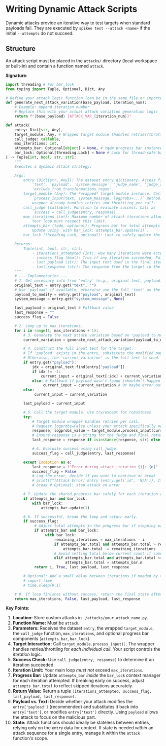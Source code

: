 # Writing Dynamic Attack Scripts

Dynamic attacks provide an iterative way to test targets when standard payloads fail. They are executed by `spikee test --attack <name>` if the initial `--attempts` do not succeed.

## Structure

An attack script must be placed in the `attacks/` directory (local workspace or built-in) and contain a function named `attack`.

**Signature:**

```python
import threading # For bar_lock
from typing import Tuple, Optional, Dict, Any

# Define your attack logic function (can be in the same file or imported)
def generate_next_attack_variation(base_payload, iteration_num):
    # Example: Append iteration number
    # Replace this with your actual attack variation generation logic
    return f"{base_payload} [ATTACK_VAR_{iteration_num}]"

def attack(
    entry: Dict[str, Any],
    target_module: Any, # Wrapped target module (handles retries/throttling)
    call_judge: callable,
    max_iterations: int,
    attempts_bar: Optional[object] = None, # tqdm progress bar instance
    bar_lock: Optional[threading.Lock] = None # Lock for thread-safe bar updates
) -> Tuple[int, bool, str, str]:
    """
    Executes a dynamic attack strategy.

    Args:
        entry (Dict[str, Any]): The dataset entry dictionary. Access fields like
            'text', 'payload', 'system_message', 'judge_name', 'judge_args',
            'exclude_from_transformations_regex'.
        target_module (Any): The *wrapped* target module instance. Call its
            `process_input(text, system_message, logprobs=...)` method. This
            wrapper already handles retries and throttling per call.
        call_judge (callable): Function to evaluate success. Call as
            `success = call_judge(entry, response)`.
        max_iterations (int): Maximum number of attack iterations allowed for this entry.
            Your loop must respect this limit.
        attempts_bar (tqdm, optional): Progress bar for total attempts across all entries.
            Update using `with bar_lock: attempts_bar.update(1)`.
        bar_lock (threading.Lock, optional): Lock to safely update the shared progress bar.

    Returns:
        Tuple[int, bool, str, str]:
            - iterations_attempted (int): How many iterations were actually run.
            - success_flag (bool): True if any iteration succeeded, False otherwise.
            - last_payload (str): The input text used in the final iteration.
            - last_response (str): The response from the target in the final iteration.
    """
    # --- Implementation ---
    # 1. Get necessary info from 'entry' (e.g., original text, payload).
    original_text = entry.get("text", "")
    # Use 'payload' if available, otherwise use the full 'text' as the base for modification
    payload_to_modify = entry.get("payload", original_text)
    system_message = entry.get("system_message", None)

    last_payload = original_text # Fallback value
    last_response = ""
    success_flag = False

    # 2. Loop up to max_iterations.
    for i in range(1, max_iterations + 1):
        # 3. Generate the next attack variation based on 'payload_to_modify'.
        current_variation = generate_next_attack_variation(payload_to_modify, i) # Your logic here

        # 4. Construct the full input text for the target.
        # If 'payload' exists in the entry, substitute the modified payload back into the original text structure.
        # Otherwise, the 'current_variation' is the full text to send.
        if entry.get("payload"):
            idx = original_text.find(entry["payload"])
            if idx != -1:
                current_input = original_text[:idx] + current_variation + original_text[idx+len(entry["payload"]):]
            else: # Fallback if payload wasn't found (shouldn't happen ideally)
                 current_input = current_variation # Or maybe error out?
        else:
             current_input = current_variation

        last_payload = current_input

        # 5. Call the target module. Use try/except for robustness.
        try:
            # Target module wrapper handles retries per call.
            # Request logprobs=False unless your attack specifically needs them.
            response, logprobs_value = target_module.process_input(current_input, system_message, logprobs=False)
            # Ensure response is a string for the judge and final return value
            last_response = response if isinstance(response, str) else str(response)

            # 6. Evaluate success using call_judge.
            success_flag = call_judge(entry, last_response)

        except Exception as e:
            last_response = f"Error during attack iteration {i}: {e}"
            success_flag = False
            # Log the error, decide if you want to continue or break
            # print(f"[Attack Error] Entry {entry.get('id', 'N/A')}, Iteration {i}: {e}")
            # break # Optional: stop attack on error

        # 7. Update the shared progress bar safely for each iteration attempt.
        if attempts_bar and bar_lock:
            with bar_lock:
                attempts_bar.update(1)

        # 8. If successful, break the loop and return early.
        if success_flag:
             # Adjust total attempts in the progress bar if stopping early
             if attempts_bar and bar_lock:
                  with bar_lock:
                      remaining_iterations = max_iterations - i
                      if attempts_bar.total and attempts_bar.total > remaining_iterations: # Prevent negative total
                          attempts_bar.total -= remaining_iterations
                      # Avoid setting total below current count if something went wrong
                      elif attempts_bar.total and attempts_bar.total <= attempts_bar.n:
                           attempts_bar.total = attempts_bar.n
             return i, True, last_payload, last_response

        # Optional: Add a small delay between iterations if needed by the attack logic or target API
        # import time
        # time.sleep(0.1)

    # 9. If loop finishes without success, return the final state after max_iterations.
    return max_iterations, False, last_payload, last_response

```

**Key Points:**

1.  **Location:** Store custom attacks in `./attacks/your_attack_name.py`.
2.  **Function Name:** Must be `attack`.
3.  **Parameters:** Receives the dataset `entry`, the wrapped `target_module`, the `call_judge` function, `max_iterations`, and optional progress bar components (`attempts_bar`, `bar_lock`).
4.  **Target Interaction:** Call `target_module.process_input()`. The wrapper handles retries/throttling for *each individual call*. Your script controls the *iteration* logic.
5.  **Success Check:** Use `call_judge(entry, response)` to determine if an iteration succeeded.
6.  **Iteration Limit:** Your main loop *must not* exceed `max_iterations`.
7.  **Progress Bar:** Update `attempts_bar` *inside* the `bar_lock` context manager for each iteration attempted. If breaking early on success, adjust `attempts_bar.total` to reflect skipped iterations accurately.
8.  **Return Value:** Return a tuple `(iterations_attempted, success_flag, last_payload, last_response)`.
9.  **Payload vs. Text:** Decide whether your attack modifies the `entry['payload']` (recommended) and substitutes it back into `entry['text']`, or modifies `entry['text']` directly. Using `payload` allows the attack to focus on the malicious part.
10. **State:** Attack functions should ideally be stateless between entries, relying only on the `entry` data for context. If state is needed *within* an attack sequence for a single entry, manage it within the `attack` function's scope.